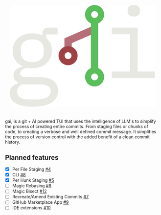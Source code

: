 <div align="center"> 
<picture>
  <source media="(prefers-color-scheme: dark)" srcset="https://github.com/nuttycream/gai/blob/main/docs/static/gai_logo_light.svg">
  <source media="(prefers-color-scheme: light)" srcset="https://github.com/nuttycream/gai/blob/main/docs/static/gai_logo_dark.svg">
  <img align="center" alt="logo" src="https://github.com/nuttycream/gai/blob/main/docs/static/gai_logo_light.svg">
</picture>
</div>

# 

gai, is a git + AI powered TUI that uses the intelligence of LLM's to simplify
the process of creating entire commits. From staging files or chunks of code, to
creating a verbose and well defined commit message. It simplifies the process of
version control with the added benefit of a clean commit history.

## Planned features

- [x] Per File Staging [#4](https://github.com/nuttycream/gai/issues/4)
- [x] CLI [#8](https://github.com/nuttycream/gai/issues/8)
- [x] Per Hunk Staging [#5](https://github.com/nuttycream/gai/issues/5)
- [ ] Magic Rebasing [#6](https://github.com/nuttycream/gai/issues/6)
- [ ] Magic Bisect [#12](https://github.com/nuttycream/gai/issues/12)
- [ ] Recreate/Amend Existing Commits
      [#7](https://github.com/nuttycream/gai/issues/7)
- [ ] GitHub Marketplace App [#9](https://github.com/nuttycream/gai/issues/9)
- [ ] IDE extensions [#10](https://github.com/nuttycream/gai/issues/10)
